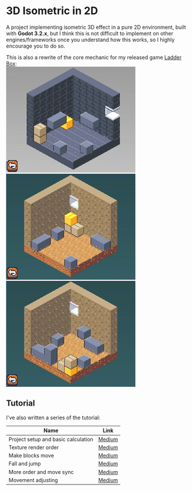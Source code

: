 # 3D Isometric in 2D
A project implementing isometric 3D effect in a pure 2D environment, built with **Godot 3.2.x**, but I think this is not difficult to implement on other engines/frameworks once you understand how this works, so I highly encourage you to do so.

This is also a rewrite of the core mechanic for my released game [Ladder Box](https://store.steampowered.com/app/1444390):  
![](1.GIF)
![](2.GIF)
![](3.GIF)

## Tutorial

I've also written a series of the tutorial:

| Name | Link |
|-|-|
| Project setup and basic calculation | [Medium](https://fengjiongmax.medium.com/build-an-isometric-3d-game-in-2d-1-project-setup-and-basic-calculation-1717f42b383f)|
| Texture render order | [Medium](https://fengjiongmax.medium.com/build-an-isometric-3d-game-in-2d-2-texture-render-order-7034f6ac1532) |
| Make blocks move | [Medium](https://fengjiongmax.medium.com/build-an-isometric-3d-game-in-2d-3-make-blocks-move-ebf149704a55) |
| Fall and jump | [Medium](https://fengjiongmax.medium.com/build-an-isometric-3d-game-in-2d-4-fall-and-jump-7b033692e052) |
| More order and move sync | [Medium](https://fengjiongmax.medium.com/build-an-isometric-3d-game-in-2d-5-more-order-and-move-sync-342694415ddf) |
| Movement adjusting | [Medium](https://fengjiongmax.medium.com/build-an-isometric-3d-game-in-2d-6-more-order-and-move-sync-344150fe7785) |

